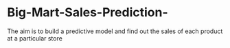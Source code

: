 # Big-Mart-Sales-Prediction-
The aim is to build a predictive model and find out the sales of each product at a particular store
